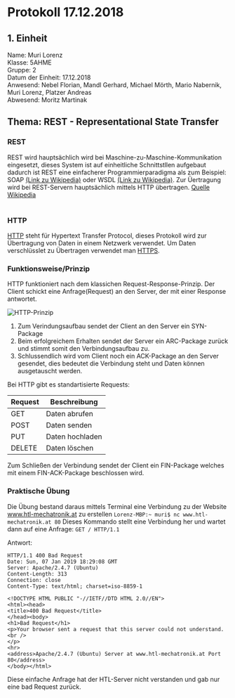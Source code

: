 # Protokoll 17.12.2018

## 1. Einheit
Name: Muri Lorenz <br>
Klasse: 5AHME <br>
Gruppe: 2 <br>
Datum der Einheit: 17.12.2018 <br> 
Anwesend: Nebel Florian, Mandl Gerhard, Michael Mörth, Mario Nabernik, Muri Lorenz, Platzer Andreas <br>
Abwesend: Moritz Martinak <br>

## Thema: REST - Representational State Transfer

### REST
REST wird hauptsächlich wird bei Maschine-zu-Maschine-Kommunikation eingesetzt, dieses System ist auf einheitliche Schnittstllen aufgebaut dadurch ist REST eine einfacherer Programmierparadigma als zum Beispiel: SOAP [(Link zu Wikipedia)](https://de.wikipedia.org/wiki/SOAP) oder WSDL [(Link zu Wikipedia)](https://de.wikipedia.org/wiki/Web_Services_Description_Language). Zur Üertragung wird bei REST-Servern hauptsächlich mittels HTTP übertragen.
[Quelle Wikipedia](https://de.wikipedia.org/wiki/Representational_State_Transfer) <br>
<br>

### HTTP
[HTTP](https://de.wikipedia.org/wiki/Hypertext_Transfer_Protocol) steht für Hypertext Transfer Protocol, dieses Protokoll wird zur Übertragung von Daten in einem Netzwerk verwendet. Um Daten verschlüsslet zu Übertragen verwendet man [HTTPS](https://de.wikipedia.org/wiki/Hypertext_Transfer_Protocol_Secure).
<br>

### Funktionsweise/Prinzip
HTTP funktioniert nach dem klassichen Request-Response-Prinzip. Der Client schickt eine Anfrage(Request) an den Server, der mit einer Response antwortet.

![HTTP-Prinzip](https://github.com/HTLMechatronics/m14-la1-sx/blob/murlom14/murlom14-la1-2018_19/HTTP-Prinzip.jpg)
1. Zum Verindungsaufbau sendet der Client an den Server ein SYN-Package
2. Beim erfolgreichem Erhalten sendet der Server ein ARC-Package zurück und stimmt somit den Verbindungsaufbau zu.
3. Schlussendlich wird vom Client noch ein ACK-Package an den Server gesendet, dies bedeutet die Verbindung steht und Daten können ausgetauscht werden. <br>

Bei HTTP gibt es standartisierte Requests:

Request | Beschreibung  
------- | ---------  
GET | Daten abrufen  
POST | Daten senden 
PUT | Daten hochladen  
DELETE | Daten löschen

Zum Schließen der Verbindung sendet der Client ein FIN-Package welches mit einem FIN-ACK-Package beschlossen wird.

### Praktische Übung
Die Übung bestand daraus mittels Terminal eine Verbindung zu der Website www.htl-mechatronik.at zu erstellen
`Lorenz-MBP:~ muri$ nc www.htl-mechatronik.at 80`
Dieses Kommando stellt eine Verbindung her und wartet dann auf eine Anfrage:
`GET / HTTP/1.1`

Antwort:
```
HTTP/1.1 400 Bad Request
Date: Sun, 07 Jan 2019 18:29:08 GMT
Server: Apache/2.4.7 (Ubuntu)
Content-Length: 313
Connection: close
Content-Type: text/html; charset=iso-8859-1

<!DOCTYPE HTML PUBLIC "-//IETF//DTD HTML 2.0//EN">
<html><head>
<title>400 Bad Request</title>
</head><body>
<h1>Bad Request</h1>
<p>Your browser sent a request that this server could not understand.<br />
</p>
<hr>
<address>Apache/2.4.7 (Ubuntu) Server at www.htl-mechatronik.at Port 80</address>
</body></html>
```
Diese einfache Anfrage hat der HTL-Server nicht verstanden und gab nur eine bad Request zurück.




